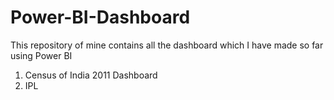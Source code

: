 # Power-BI-Dashboard
This repository of mine contains all the dashboard which I have made so far using Power BI
1. Census of India 2011 Dashboard
2. IPL

